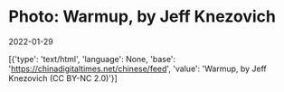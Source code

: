 # Photo: Warmup, by Jeff Knezovich

2022-01-29

[{'type': 'text/html', 'language': None, 'base': 'https://chinadigitaltimes.net/chinese/feed', 'value': 'Warmup, by Jeff Knezovich (CC BY-NC 2.0)'}]